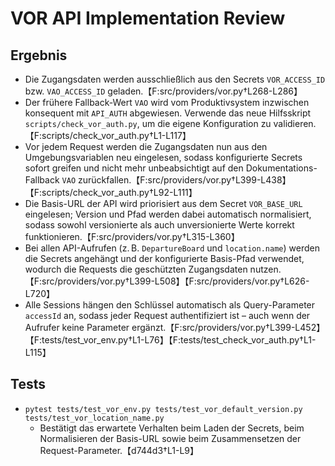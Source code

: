 # VOR API Implementation Review

## Ergebnis
- Die Zugangsdaten werden ausschließlich aus den Secrets `VOR_ACCESS_ID` bzw. `VAO_ACCESS_ID` geladen.【F:src/providers/vor.py†L268-L286】
- Der frühere Fallback-Wert `VAO` wird vom Produktivsystem inzwischen konsequent mit `API_AUTH` abgewiesen. Verwende das neue Hilfsskript `scripts/check_vor_auth.py`, um die eigene Konfiguration zu validieren.【F:scripts/check_vor_auth.py†L1-L117】
- Vor jedem Request werden die Zugangsdaten nun aus den Umgebungsvariablen neu eingelesen, sodass konfigurierte Secrets sofort greifen und nicht mehr unbeabsichtigt auf den Dokumentations-Fallback `VAO` zurückfallen.【F:src/providers/vor.py†L399-L438】【F:scripts/check_vor_auth.py†L92-L111】
- Die Basis-URL der API wird priorisiert aus dem Secret `VOR_BASE_URL` eingelesen; Version und Pfad werden dabei automatisch normalisiert, sodass sowohl versionierte als auch unversionierte Werte korrekt funktionieren.【F:src/providers/vor.py†L315-L360】
- Bei allen API-Aufrufen (z. B. `DepartureBoard` und `location.name`) werden die Secrets angehängt und der konfigurierte Basis-Pfad verwendet, wodurch die Requests die geschützten Zugangsdaten nutzen.【F:src/providers/vor.py†L399-L508】【F:src/providers/vor.py†L626-L720】
- Alle Sessions hängen den Schlüssel automatisch als Query-Parameter `accessId` an, sodass jeder Request authentifiziert ist – auch wenn der Aufrufer keine Parameter ergänzt.【F:src/providers/vor.py†L399-L452】【F:tests/test_vor_env.py†L1-L76】【F:tests/test_check_vor_auth.py†L1-L115】

## Tests
- `pytest tests/test_vor_env.py tests/test_vor_default_version.py tests/test_vor_location_name.py`
  - Bestätigt das erwartete Verhalten beim Laden der Secrets, beim Normalisieren der Basis-URL sowie beim Zusammensetzen der Request-Parameter.【d744d3†L1-L9】

